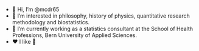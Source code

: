 - 👋 Hi, I’m @mcdr65
- 👀 I’m interested in philosophy, history of physics, quantitative research methodology and biostatistics.
- 🌱 I’m currently working as a statistics consultant at the School of Health Professions, Bern University of
Applied Sciences.
- ❤️ I like 🏃



<!---
mcdr65/mcdr65 is a ✨ special ✨ repository because its `README.md` (this file) appears on your GitHub profile.
You can click the Preview link to take a look at your changes.
--->
